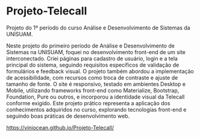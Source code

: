 # Projeto-Telecall
Projeto do 1º período do curso Análise e Desenvolvimento de Sistemas da UNISUAM.

Neste projeto do primeiro período de Análise e Desenvolvimento de Sistemas na UNISUAM, foquei no desenvolvimento front-end de um site interconectado. Criei páginas para cadastro de usuário, login e a tela principal do sistema, seguindo requisitos específicos de validação de formulários e feedback visual. O projeto também abordou a implementação de acessibilidade, com recursos como troca de contraste e ajuste de tamanho de fonte. O site é responsivo, testado em ambientes Desktop e Mobile, utilizando frameworks front-end como Materialize, Bootstrap, Foundation, Pure ou outros, e incorporou a identidade visual da Telecall conforme exigido. Este projeto prático representa a aplicação dos conhecimentos adquiridos no curso, explorando tecnologias front-end e seguindo boas práticas de desenvolvimento web.

https://viniocean.github.io/Projeto-Telecall/
